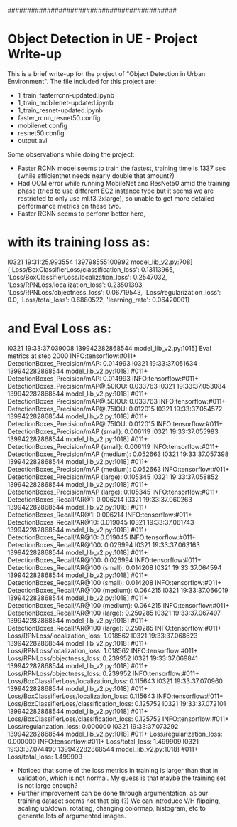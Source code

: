 ###########################################
# Object Detection in UE - Project Write-up

This is a brief write-up for the project of "Object Detection in Urban Environment".
The file included for this project are:
- 1_train_fasterrcnn-updated.ipynb
- 1_train_mobilenet-updated.ipynb
- 1_train_resnet-updated.ipynb
- faster_rcnn_resnet50.config
- mobilenet.config
- resnet50.config
- output.avi

Some observations while doing the project:

* Faster RCNN model seems to train the fastest, training time is 1337 sec (while efficientnet needs nearly double that amount?)
* Had OOM error while running MobileNet and ResNet50 amid the training phase (tried to use different EC2 instance type but it seems we are restricted to only use ml.t3.2xlarge), so unable to get more detailed performance metrics on these two.
* Faster RCNN seems to perform better here, 

with its training loss as:
========================

I0321 19:31:25.993554 139798555100992 model_lib_v2.py:708] {'Loss/BoxClassifierLoss/classification_loss': 0.13113965,
 'Loss/BoxClassifierLoss/localization_loss': 0.2547032,
 'Loss/RPNLoss/localization_loss': 0.23501393,
 'Loss/RPNLoss/objectness_loss': 0.06719543,
 'Loss/regularization_loss': 0.0,
 'Loss/total_loss': 0.6880522,
 'learning_rate': 0.06420001}

and Eval Loss as:
=================

I0321 19:33:37.039008 139942282868544 model_lib_v2.py:1015] Eval metrics at step 2000
INFO:tensorflow:#011+ DetectionBoxes_Precision/mAP: 0.014993
I0321 19:33:37.051634 139942282868544 model_lib_v2.py:1018] #011+ DetectionBoxes_Precision/mAP: 0.014993
INFO:tensorflow:#011+ DetectionBoxes_Precision/mAP@.50IOU: 0.033763
I0321 19:33:37.053084 139942282868544 model_lib_v2.py:1018] #011+ DetectionBoxes_Precision/mAP@.50IOU: 0.033763
INFO:tensorflow:#011+ DetectionBoxes_Precision/mAP@.75IOU: 0.012015
I0321 19:33:37.054572 139942282868544 model_lib_v2.py:1018] #011+ DetectionBoxes_Precision/mAP@.75IOU: 0.012015
INFO:tensorflow:#011+ DetectionBoxes_Precision/mAP (small): 0.006119
I0321 19:33:37.055983 139942282868544 model_lib_v2.py:1018] #011+ DetectionBoxes_Precision/mAP (small): 0.006119
INFO:tensorflow:#011+ DetectionBoxes_Precision/mAP (medium): 0.052663
I0321 19:33:37.057398 139942282868544 model_lib_v2.py:1018] #011+ DetectionBoxes_Precision/mAP (medium): 0.052663
INFO:tensorflow:#011+ DetectionBoxes_Precision/mAP (large): 0.105345
I0321 19:33:37.058852 139942282868544 model_lib_v2.py:1018] #011+ DetectionBoxes_Precision/mAP (large): 0.105345
INFO:tensorflow:#011+ DetectionBoxes_Recall/AR@1: 0.006214
I0321 19:33:37.060263 139942282868544 model_lib_v2.py:1018] #011+ DetectionBoxes_Recall/AR@1: 0.006214
INFO:tensorflow:#011+ DetectionBoxes_Recall/AR@10: 0.019045
I0321 19:33:37.061743 139942282868544 model_lib_v2.py:1018] #011+ DetectionBoxes_Recall/AR@10: 0.019045
INFO:tensorflow:#011+ DetectionBoxes_Recall/AR@100: 0.026994
I0321 19:33:37.063163 139942282868544 model_lib_v2.py:1018] #011+ DetectionBoxes_Recall/AR@100: 0.026994
INFO:tensorflow:#011+ DetectionBoxes_Recall/AR@100 (small): 0.014208
I0321 19:33:37.064594 139942282868544 model_lib_v2.py:1018] #011+ DetectionBoxes_Recall/AR@100 (small): 0.014208
INFO:tensorflow:#011+ DetectionBoxes_Recall/AR@100 (medium): 0.064215
I0321 19:33:37.066019 139942282868544 model_lib_v2.py:1018] #011+ DetectionBoxes_Recall/AR@100 (medium): 0.064215
INFO:tensorflow:#011+ DetectionBoxes_Recall/AR@100 (large): 0.250285
I0321 19:33:37.067497 139942282868544 model_lib_v2.py:1018] #011+ DetectionBoxes_Recall/AR@100 (large): 0.250285
INFO:tensorflow:#011+ Loss/RPNLoss/localization_loss: 1.018562
I0321 19:33:37.068623 139942282868544 model_lib_v2.py:1018] #011+ Loss/RPNLoss/localization_loss: 1.018562
INFO:tensorflow:#011+ Loss/RPNLoss/objectness_loss: 0.239952
I0321 19:33:37.069841 139942282868544 model_lib_v2.py:1018] #011+ Loss/RPNLoss/objectness_loss: 0.239952
INFO:tensorflow:#011+ Loss/BoxClassifierLoss/localization_loss: 0.115643
I0321 19:33:37.070960 139942282868544 model_lib_v2.py:1018] #011+ Loss/BoxClassifierLoss/localization_loss: 0.115643
INFO:tensorflow:#011+ Loss/BoxClassifierLoss/classification_loss: 0.125752
I0321 19:33:37.072101 139942282868544 model_lib_v2.py:1018] #011+ Loss/BoxClassifierLoss/classification_loss: 0.125752
INFO:tensorflow:#011+ Loss/regularization_loss: 0.000000
I0321 19:33:37.073292 139942282868544 model_lib_v2.py:1018] #011+ Loss/regularization_loss: 0.000000
INFO:tensorflow:#011+ Loss/total_loss: 1.499909
I0321 19:33:37.074490 139942282868544 model_lib_v2.py:1018] #011+ Loss/total_loss: 1.499909

* Noticed that some of the loss metrics in training is larger than that in validation, which is not normal. My guess is that maybe the training set is not large enough?
* Further improvement can be done through argumentation, as our training dataset seems not that big (?) We can introduce V/H flipping, scaling up/down, rotating, changing colormap, histogram, etc to generate lots of argumented images.
